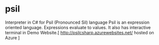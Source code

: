 # psil
Interpreter in C# for Psil (Pronounced Sil) language Psil is an expression oriented language. Expressions evaluate to values. It also has interactive terminal in Demo Website.[ http://psilcsharp.azurewebsites.net/ hosted on Azure ]
